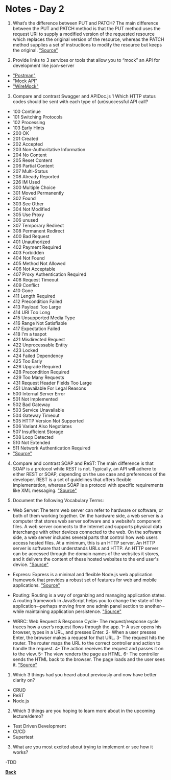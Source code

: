 # Notes - Day 2

1. What’s the difference between PUT and PATCH? The main difference between the PUT and PATCH method is that the PUT method uses the request URI to supply a modified version of the requested resource which replaces the original version of the resource, whereas the PATCH method supplies a set of instructions to modify the resource but keeps the original. <a href = "https://en.wikipedia.org/wiki/Patch_verb">"Source"</a>

2. Provide links to 3 services or tools that allow you to “mock” an API for development like json-server

  - <a href = "https://www.postman.com/features/mock-api/">"Postman"</a>
  - <a href = "https://mocki.io/">"Mock API"</a>
  - <a href = "http://wiremock.org/">"WireMock"</a>

3. Compare and contrast Swagger and APIDoc.js 1 Which HTTP status codes should be sent with each type of (un)successful API call?

- 100 Continue
- 101 Switching Protocols
- 102 Processing
- 103 Early Hints
- 200 OK
- 201 Created
- 202 Accepted
- 203 Non-Authoritative Information
- 204 No Content
- 205 Reset Content
- 206 Partial Content
- 207 Multi-Status
- 208 Already Reported
- 226 IM Used
- 300 Multiple Choice
- 301 Moved Permanently
- 302 Found
- 303 See Other
- 304 Not Modified
- 305 Use Proxy
- 306 unused
- 307 Temporary Redirect
- 308 Permanent Redirect
- 400 Bad Request
- 401 Unauthorized
- 402 Payment Required
- 403 Forbidden
- 404 Not Found
- 405 Method Not Allowed
- 406 Not Acceptable
- 407 Proxy Authentication Required
- 408 Request Timeout
- 409 Conflict
- 410 Gone
- 411 Length Required
- 412 Precondition Failed
- 413 Payload Too Large
- 414 URI Too Long
- 415 Unsupported Media Type
- 416 Range Not Satisfiable
- 417 Expectation Failed
- 418 I'm a teapot
- 421 Misdirected Request
- 422 Unprocessable Entity
- 423 Locked
- 424 Failed Dependency
- 425 Too Early
- 426 Upgrade Required
- 428 Precondition Required
- 429 Too Many Requests
- 431 Request Header Fields Too Large
- 451 Unavailable For Legal Reasons
- 500 Internal Server Error
- 501 Not Implemented
- 502 Bad Gateway
- 503 Service Unavailable
- 504 Gateway Timeout
- 505 HTTP Version Not Supported
- 506 Variant Also Negotiates
- 507 Insufficient Storage
- 508 Loop Detected
- 510 Not Extended
- 511 Network Authentication Required
- <a href = "https://developer.mozilla.org/en-US/docs/Web/HTTP/Status">"Source"</a>

4. Compare and contrast SOAP and ReST: The main difference is that SOAP is a protocol while REST is not. Typically, an API will adhere to either REST or SOAP, depending on the use case and preferences of the developer. REST is a set of guidelines that offers flexible implementation, whereas SOAP is a protocol with specific requirements like XML messaging.
<a href = "https://www.redhat.com/en/topics/integration/whats-the-difference-between-soap-rest">"Source"</a>

5. Document the following Vocabulary Terms:

- Web Server: The term web server can refer to hardware or software, or both of them working together. On the hardware side, a web server is a computer that stores web server software and a website's component files. A web server connects to the Internet and supports physical data interchange with other devices connected to the web.
On the software side, a web server includes several parts that control how web users access hosted files. At a minimum, this is an HTTP server. An HTTP server is software that understands URLs and HTTP. An HTTP server can be accessed through the domain names of the websites it stores, and it delivers the content of these hosted websites to the end user's device. <a href = "https://developer.mozilla.org/en-US/docs/Learn/Common_questions/What_is_a_web_server">"Source"</a>

- Express: Express is a minimal and flexible Node.js web application framework that provides a robust set of features for web and mobile applications. <a href = "https://expressjs.com/">"Source"</a>

- Routing: Routing is a way of organizing and managing application states. A routing framework in JavaScript helps you to change the state of the application--perhaps moving from one admin panel section to another--while maintaining application persistence. <a href = "https://stackoverflow.com/questions/10075507/what-does-javascript-routing-buy-you">"Source"</a>

- WRRC: Web Request & Response Cycle- The request/response cycle traces how a user’s request flows through the app. 1- A user opens his browser, types in a URL, and presses Enter.
2- When a user presses Enter, the browser makes a request for that URL. 3- The request hits the router. The router maps the URL to the correct controller and action to handle the request. 4- The action receives the request and passes it on to the view. 5- The view renders the page as HTML. 6- The controller sends the HTML back to the browser. The page loads and the user sees it. <a href = "https://www.codecademy.com/article/request-response-cycle-static">"Source"</a>

1. Which 3 things had you heard about previously and now have better clarity on?

- CRUD
- ReST
- Node.js

2. Which 3 things are you hoping to learn more about in the upcoming lecture/demo?

- Test Driven Development
- CI/CD
- Supertest

3. What are you most excited about trying to implement or see how it works?

-TDD

<a href = "https://github.com/scottie-l/reading-notes/tree/main/reading-notes-401">**Back**</a>

